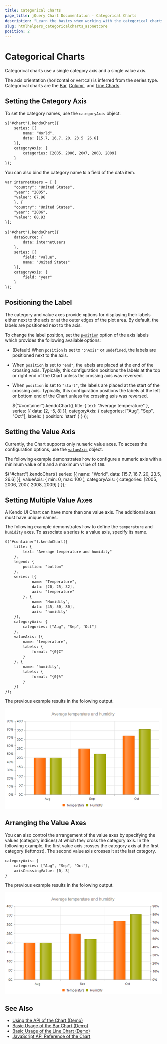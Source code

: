 ```yaml
---
title: Categorical Charts
page_title: jQuery Chart Documentation - Categorical Charts
description: "Learn the basics when working with the categorical charts in the Telerik UI for ASP.NET Core suite."
slug: htmlhelpers_categoricalcharts_aspnetcore
position: 2
---
```


# Categorical Charts

Categorical charts use a single category axis and a single value axis.

The axis orientation (horizontal or vertical) is inferred from the series type. Categorical charts are the [Bar](https://demos.telerik.com/kendo-ui/bar-charts/index), [Column](https://demos.telerik.com/kendo-ui/bar-charts/column), and [Line Charts](https://demos.telerik.com/kendo-ui/line-charts/index).

## Setting the Category Axis

To set the category names, use the `categoryAxis` object.

    $("#chart").kendoChart({
        series: [{
            name: "World",
            data: [15.7, 16.7, 20, 23.5, 26.6]
        }],
        categoryAxis: {
            categories: [2005, 2006, 2007, 2008, 2009]
        }
    });

You can also bind the category name to a field of the data item.

    var internetUsers = [ {
        "country": "United States",
        "year": "2005",
        "value": 67.96
        }, {
        "country": "United States",
        "year": "2006",
        "value": 68.93
    }];

    $("#chart").kendoChart({
        dataSource: {
            data: internetUsers
        },
        series: [{
            field: "value",
            name: "United States"
        }],
        categoryAxis: {
            field: "year"
        }
    });

## Positioning the Label

The category and value axes provide options for displaying their labels either next to the axis or at the outer edges of the plot area. By default, the labels are positioned next to the axis.

To change the label position, set the [`position`](/api/javascript/dataviz/ui/chart#configuration-categoryAxis.labels.position) option of the axis labels which provides the following available options:

* (Default) When `position` is set to `"onAxis"` or `undefined`, the labels are positioned next to the axis.
* When `position` is set to `"end"`, the labels are placed at the end of the crossing axis. Typically, this configuration positions the labels at the top or right end of the Chart unless the crossing axis was reversed.
* When `position` is set to `"start"`, the labels are placed at the start of the crossing axis. Typically, this configuration positions the labels at the left or bottom end of the Chart unless the crossing axis was reversed.

    $("#container").kendoChart({
        title: {
            text: "Average temperature"
        },
        series: [{
            data: [2, -5, 8]
        }],
        categoryAxis: {
            categories: ["Aug", "Sep", "Oct"],
            labels: {
                position: 'start'
            }
        }
    });

## Setting the Value Axis

Currently, the Chart supports only numeric value axes. To access the configuration options, use the [`valueAxis`](/api/dataviz/chart#valueaxis-object) object.

The following example demonstrates how to configure a numeric axis with a minimum value of `0` and a maximum value of `100`.

$("#chart").kendoChart({
    series: [{
        name: "World",
        data: [15.7, 16.7, 20, 23.5, 26.6]
    }],
    valueAxis: {
        min: 0,
        max: 100
    },
    categoryAxis: {
        categories: [2005, 2006, 2007, 2008, 2009]
    }
});

## Setting Multiple Value Axes

A Kendo UI Chart can have more than one value axis. The additional axes must have unique names.

The following example demonstrates how to define the `temperature` and `humidity` axes. To associate a series to a value axis, specify its name.

    $("#container").kendoChart({
        title: {
            text: "Average temperature and humidity"
        },
        legend: {
            position: "bottom"
        },
        series: [{
                name: "Temperature",
                data: [20, 25, 32],
                axis: "temperature"
            }, {
                name: "Humidity",
                data: [45, 50, 80],
                axis: "humidity"
        }],
        categoryAxis: {
            categories: ["Aug", "Sep", "Oct"]
        },
        valueAxis: [{
            name: "temperature",
            labels: {
                format: "{0}C"
            }
        }, {
            name: "humidity",
            labels: {
                format: "{0}%"
            }
        }]
    });

The previous example results in the following output.

![Kendo UI for jQuery A chart with multiple axes](../chart-multiple-axes.png)

## Arranging the Value Axes

You can also control the arrangement of the value axes by specifying the values (category indices) at which they cross the category axis. In the following example, the first value axis crosses the category axis at the first category (leftmost). The second value axis crosses it at the last category.

    categoryAxis: {
        categories: ["Aug", "Sep", "Oct"],
        axisCrossingValue: [0, 3]
    }


The previous example results in the following output.

![Kendo UI for jQuery A chart with customized axis-crossing values](../chart-axis-crossing-values.png)

## See Also

* [Using the API of the Chart (Demo)](https://demos.telerik.com/kendo-ui/chart-api/index)
* [Basic Usage of the Bar Chart (Demo)](https://demos.telerik.com/kendo-ui/bar-charts/index)
* [Basic Usage of the Line Chart (Demo)](https://demos.telerik.com/kendo-ui/line-charts/index)
* [JavaScript API Reference of the Chart](/api/javascript/dataviz/ui/chart)

